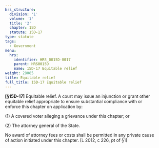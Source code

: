 ```yaml
---
hrs_structure:
  division: '1'
  volume: '1'
  title: '2'
  chapter: 15D
  statute: 15D-17
type: statute
tags:
  - Government
menu:
  hrs:
    identifier: HRS_0015D-0017
    parent: HRS0015D
    name: 15D-17 Equitable relief
weight: 28085
title: Equitable relief
full_title: 15D-17 Equitable relief
---
```

<a></a><a></a><a></a><a></a><a></a><a></a><a></a><a>**[§15D-**</a><a>**17]**</a> Equitable relief. A court may issue an injunction or grant other equitable relief appropriate to ensure substantial compliance with or enforce this chapter on application by:

(1) A covered voter alleging a grievance under this chapter; or

(2) The attorney general of the State.

No award of attorney fees or costs shall be permitted in any private cause of action initiated under this chapter. [L 2012, c 226, pt of §1]